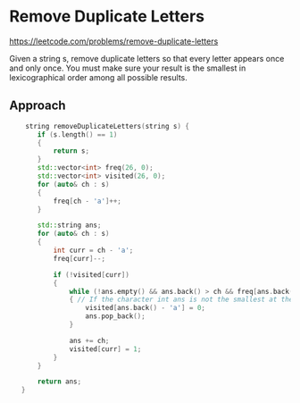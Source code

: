 # Remove Duplicate Letters

https://leetcode.com/problems/remove-duplicate-letters

Given a string s, remove duplicate letters so that every letter appears once and only once. You must make sure your result is 
the smallest in lexicographical order
 among all possible results.

 ## Approach 
 ``` C++
     string removeDuplicateLetters(string s) {
        if (s.length() == 1)
        {
            return s;
        }
        std::vector<int> freq(26, 0);
        std::vector<int> visited(26, 0);
        for (auto& ch : s)
        {
            freq[ch - 'a']++;
        }

        std::string ans;
        for (auto& ch : s)
        {
            int curr = ch - 'a';
            freq[curr]--;

            if (!visited[curr])
            {
                while (!ans.empty() && ans.back() > ch && freq[ans.back() - 'a'] > 0)
                { // If the character int ans is not the smallest at the current bit, reset its status to unvisited and pop it.
                    visited[ans.back() - 'a'] = 0;
                    ans.pop_back();
                }

                ans += ch;
                visited[curr] = 1;
            }
        }

        return ans;
    }   
 ```